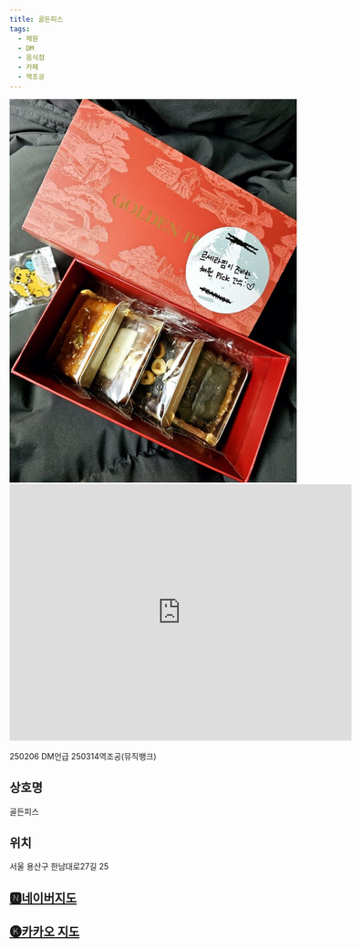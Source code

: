 ```yaml
---
title: 골든피스
tags:
  - 채원
  - DM
  - 음식점
  - 카페
  - 역조공
---
```

<img src="assets/1741925536.jpg">
<iframe src="https://www.google.com/maps/embed?pb=!1m18!1m12!1m3!1d3163.7298730659068!2d127.00065011335336!3d37.537864471929474!2m3!1f0!2f0!3f0!3m2!1i1024!2i768!4f13.1!3m3!1m2!1s0x357ca3df141f8b79%3A0xc104bb3d2d62abfe!2z6rOo65Og7ZS87Iqk!5e0!3m2!1sko!2skr!4v1742052914972!5m2!1sko!2skr" width="600" height="450" style="border:0;" allowfullscreen="" loading="lazy" referrerpolicy="no-referrer-when-downgrade"></iframe>

250206 DM언급
250314역조공(뮤직뱅크)

## 상호명
골든피스

## 위치
서울 용산구 한남대로27길 25


## [🅽네이버지도](https://naver.me/FdCxQGKm)

## [🅚카카오 지도](https://place.map.kakao.com/433886515)
